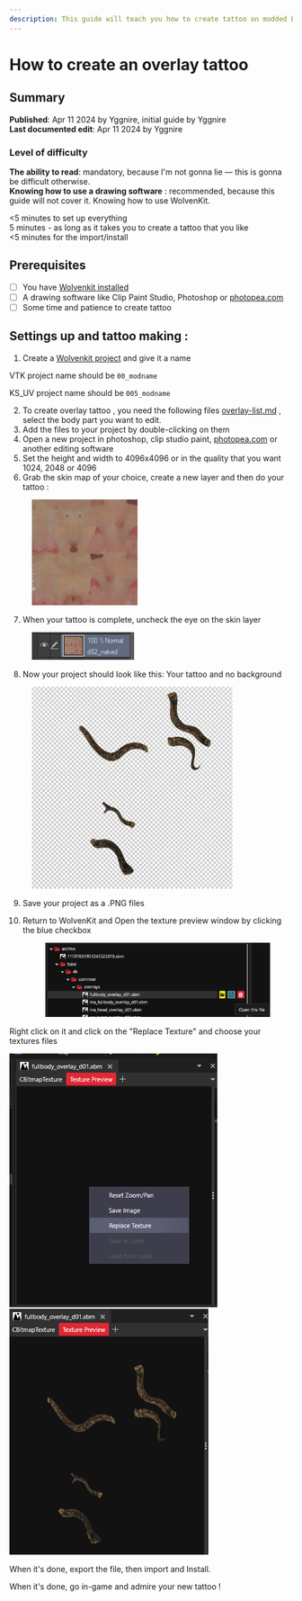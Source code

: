 ```yaml
---
description: This guide will teach you how to create tattoo on modded body, KS_UV and VTK
---
```


# How to create an overlay tattoo

## **Summary**

**Published**: Apr 11 2024 by Yggnire, initial guide by Yggnire\
**Last documented edit**: Apr 11 2024 by Yggnire

### Level of difficulty



**The ability to read**: mandatory, because I'm not gonna lie — this is gonna be difficult otherwise.\
**Knowing how to use a drawing software** : recommended, because this guide will not cover it.   Knowing how to use WolvenKit.&#x20;



<5 minutes to set up everything\
5 minutes - as long as it takes you to create a tattoo that you like\
<5 minutes for the import/install

## Prerequisites

* [ ] You have [Wolvenkit installed](https://app.gitbook.com/s/-MP\_ozZVx2gRZUPXkd4r/getting-started/download)
* [ ] A drawing software like Clip Paint Studio, Photoshop or [photopea.com](https://www.photopea.com/)
* [ ] Some time and patience to create tattoo

## Settings up and tattoo making :

1. Create a [Wolvenkit project](https://app.gitbook.com/s/-MP\_ozZVx2gRZUPXkd4r/wolvenkit-app/usage/wolvenkit-projects) and give it a name&#x20;

VTK project name should be `00_modname`

KS\_UV project name should be `005_modname`

2. To create overlay tattoo , you need the following files [overlay-list.md](converting-between-tattoo-frameworks/overlay-list.md "mention") , select the body part you want to edit.
3. Add the files to your project by double-clicking on them
4. Open a new project in photoshop, clip studio paint,  [photopea.com](https://www.photopea.com/) or another editing software
5. Set the height and width to 4096x4096 or in the quality that you want 1024, 2048 or 4096
6. Grab the skin map of your choice, create a new layer and then do your tattoo :&#x20;

<div align="left">

<figure><img src="../../../../.gitbook/assets/image (1) (3).png" alt="" width="188"><figcaption></figcaption></figure>

</div>

7. When your tattoo is complete, uncheck the eye on the skin layer

<div align="left">

<figure><img src="../../../../.gitbook/assets/image (1) (3) (1).png" alt=""><figcaption></figcaption></figure>

</div>

8. Now your project should look like this: Your tattoo and no background

<div align="left">

<figure><img src="../../../../.gitbook/assets/image (2) (4).png" alt="" width="357"><figcaption></figcaption></figure>

</div>

9. Save your project as a .PNG files
10. Return to WolvenKit and Open the texture preview window by clicking the blue checkbox

    <figure><img src="../../../../.gitbook/assets/image (3).png" alt=""><figcaption></figcaption></figure>

Right click on it and click on the "Replace Texture" and choose your textures files

![](<../../../../.gitbook/assets/image (4).png>)![](<../../../../.gitbook/assets/image (5).png>)

When it's done, export the file, then import and Install.

When it's done, go in-game and admire your new tattoo !
